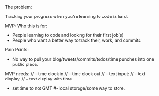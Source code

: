 The problem:

Tracking your progress when you're learning to code is hard.

MVP:
Who this is for:
- People learning to code and looking for their first job(s)
- People who want a better way to track their, work, and commits.

Pain Points:
- No way to pull your blog/tweets/commits/todos/time punches into one public place.

MVP needs:
// - time clock in
// - time clock out
// - text input:
// - text display:
// - text display with time.
- set time to not GMT
#- local storage/some way to store.

